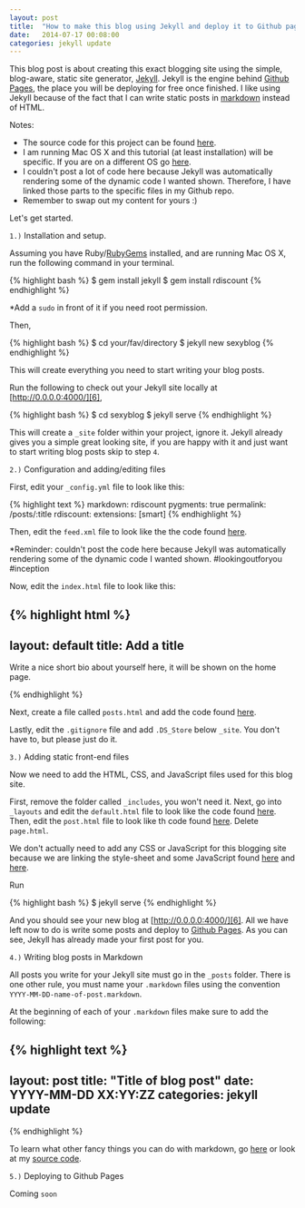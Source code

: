 ```yaml
---
layout: post
title:  "How to make this blog using Jekyll and deploy it to Github pages"
date:   2014-07-17 00:08:00
categories: jekyll update
---
```


This blog post is about creating this exact blogging site using the simple, blog-aware, static site generator, [Jekyll][1]. Jekyll is the engine behind [Github Pages][2], the place you will be deploying for free once finished. I like using Jekyll because of the fact that I can write static posts in [markdown](http://en.wikipedia.org/wiki/markdown) instead of HTML.

Notes: 

- The source code for this project can be found [here][3].
- I am running Mac OS X and this tutorial (at least installation) will be specific. If you are on a different OS go [here][4].
- I couldn't post a lot of code here because Jekyll was automatically rendering some of the dynamic code I wanted shown. Therefore, I have linked those parts to the specific files in my Github repo.
- Remember to swap out my content for yours :)

Let's get started.

`1.)` Installation and setup.

Assuming you have Ruby/[RubyGems][5] installed, and are running Mac OS X, run the following command in your terminal.

{% highlight bash %}
$ gem install jekyll
$ gem install rdiscount
{% endhighlight %}

*Add a `sudo` in front of it if you need root permission.

Then,

{% highlight bash %}
$ cd your/fav/directory
$ jekyll new sexyblog
{% endhighlight %}

This will create everything you need to start writing your blog posts.

Run the following to check out your Jekyll site locally at [http://0.0.0.0:4000/][6],

{% highlight bash %}
$ cd sexyblog
$ jekyll serve
{% endhighlight %}

This will create a `_site` folder within your project, ignore it. Jekyll already gives you a simple great looking site, if you are happy with it and just want to start writing blog posts skip to step `4`.

`2.)` Configuration and adding/editing files

First, edit your `_config.yml` file to look like this:

{% highlight text %}
markdown: rdiscount
pygments: true
permalink: /posts/:title
rdiscount:
  extensions: [smart]
{% endhighlight %}

Then, edit the `feed.xml` file to look like the the code found [here][7].

*Reminder: couldn't post the code here because Jekyll was automatically rendering some of the dynamic code I wanted shown. #lookingoutforyou #inception

Now, edit the `index.html` file to look like this:

{% highlight html %}
---
layout: default
title: Add a title
---

<p>Write a nice short bio about yourself 
here, it will be shown on the home page.</p>
{% endhighlight %}

Next, create a file called `posts.html` and add the code found [here][8].

Lastly, edit the `.gitignore` file and add `.DS_Store` below `_site`. You don't have to, but please just do it.

`3.)` Adding static front-end files

Now we need to add the HTML, CSS, and JavaScript files used for this blog site.

First, remove the folder called `_includes`, you won't need it. Next, go into `_layouts` and edit the `default.html` file to look like the code found [here][9]. Then, edit the `post.html` file to look like th code found [here][10]. Delete `page.html`.

We don't actually need to add any CSS or JavaScript for this blogging site because we are linking the style-sheet and some JavaScript found [here][11] and [here][12].

Run

{% highlight bash %}
$ jekyll serve
{% endhighlight %}

And you should see your new blog at [http://0.0.0.0:4000/][6]. All we have left now to do is write some posts and deploy to [Github Pages][2]. As you can see, Jekyll has already made your first post for you.

`4.)` Writing blog posts in Markdown

All posts you write for your Jekyll site must go in the `_posts` folder. There is one other rule, you must name your `.markdown` files using the convention `YYYY-MM-DD-name-of-post.markdown`.

At the beginning of each of your `.markdown` files make sure to add the following:

{% highlight text %}
---
layout: post
title:  "Title of blog post"
date:   YYYY-MM-DD XX:YY:ZZ
categories: jekyll update
---
{% endhighlight %}

To learn what other fancy things you can do with markdown, go [here][13] or look at my [source code][3].

`5.)` Deploying to Github Pages

Coming `soon`

[1]: http://jekyllrb.com/ 
[2]: https://pages.github.com/
[3]: https://github.com/sahildiwan/sahildiwan.github.com
[4]: http://jekyllrb.com/docs/installation/
[5]: http://rubygems.org/pages/download
[6]: http://0.0.0.0:4000/
[7]: https://github.com/sahildiwan/sahildiwan.github.com/blob/master/feed.xml
[8]: https://github.com/sahildiwan/sahildiwan.github.com/blob/master/posts.html
[9]: https://github.com/sahildiwan/sahildiwan.github.com/blob/master/_layouts/default.html
[10]: https://github.com/sahildiwan/sahildiwan.github.com/blob/master/_layouts/post.html
[11]: https://github.com/themes/minimal/stylesheets/styles.css
[12]: https://github.com/themes/minimal/javascripts/scale.fix.js
[13]: https://github.com/adam-p/markdown-here/wiki/Markdown-Here-Cheatsheet
